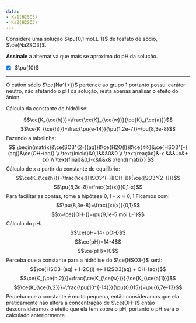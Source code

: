 ```yaml
---
data:
- Ka1(H2SO3)
- Ka2(H2SO3)
---
```


Considere uma solução $\pu{0,1 mol.L-1}$ de fosfato de sódio, $\ce{Na2SO3}$.

**Assinale** a alternativa que mais se aproxima do pH da solução.

- [x] $\pu{10}$


---

O cátion sódio $\ce{Na^{+}}$ pertence ao grupo 1 portanto possui caráter neutro, não afetando o pH da solução, resta apenas analisar o efeito do ânion.

Cálculo da constante de hidrólise:

$$\ce{K_{\ce{h}}}=\frac{\ce{K}_{\ce{w}}}{\ce{K}_{\ce{a}}}$$
$$\ce{K_{\ce{h}}}=\frac{\pu{e-14}}{\pu{1,2e-7}}=\pu{8,3e-8}$$
Fazendo a tabelinha:
$$
\begin{matrix}&\ce{SO3^{2-}(aq)}&\ce{H2O(l)}&\ce{<=>}&\ce{HSO3^{-}(aq)}&\ce{OH-(aq)} \\ \text{início}&0,1&&&0&0 \\ \text{reação}&-x &&&+x&+{x}  \\ \text{final}&0,1-x&&&x& x\end{matrix}
$$
Cálculo de x a partir da constante de equilíbrio:
$$\ce{K_{\ce{h}}}=\frac{\ce{[HSO3^{-}][OH-]}}{\ce{[SO3^{2-}]}}$$
$$\pu{8,3e-8}=\frac{(x)(x)}{0,1-x}$$
Para facilitar as contas, tome a hipótese $0,1-x \approx 0,1$
Ficamos com:
$$\pu{8,3e-8}=\frac{(x)(x)}{0,1}$$
$$x=\ce{[OH-]}=\pu{9,1e-5 mol L-1}$$
Cálculo do pH:
$$\ce{pH=14- pOH}$$
$$\ce{pH}=14-4$$
$$\ce{pH}=10$$
Perceba que a constante para a hidrólise do $\ce{HSO3-}$ será:
$$\ce{HSO3-(aq) + H2O(l) <=> H2SO3(aq) + OH-(aq)}$$
$$\ce{K_{\ce{h,2}}}=\frac{\ce{K_{\ce{w}}}}{\ce{K_{\ce{a}1}}}$$
$$\ce{K_{\ce{h,2}}}=\frac{\pu{10^{-14}}}{\pu{0,015}}=\pu{6,7e-13}$$
Perceba que a constante é muito pequena, então consideramos que ela praticamente não altera a concentração de $\ce{OH-}$ então desconsideramos o efeito que ela tem sobre o pH, portanto o pH será o calculado anteriormente.

